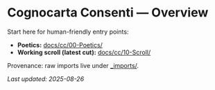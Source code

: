 <!-- status: stub; target: 150+ words -->
<!-- status: stub; target: 150+ words -->
<!-- status: stub; target: 150+ words -->
<!-- status: stub; target: 150+ words -->
<!-- status: stub; target: 150+ words -->
# Cognocarta Consenti — Overview

Start here for human-friendly entry points:

- **Poetics:** [docs/cc/00-Poetics/](00-Poetics/)
- **Working scroll (latest cut):** [docs/cc/10-Scroll/](10-Scroll/)

Provenance: raw imports live under [_imports/](./_imports/).

_Last updated: 2025-08-26_






